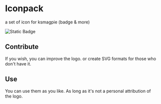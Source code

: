 # Iconpack
a set of icon for ksmagpie (badge &amp; more)

<img alt="Static Badge" src="https://img.shields.io/badge/KS%20Laboratories-%231f2029?style=for-the-badge&logo=data%3Aimage%2Fpng%3Bbase64%2CiVBORw0KGgoAAAANSUhEUgAAADwAAAA8CAYAAAA6%2FNlyAAAEAklEQVRogd2bTWhdRRTHf0ZRUgiiG7tonUEEnSoIIiJmV6UrjS78QBRLNxIEv4JGammxFKWotWhLFq0rxQjiRu1KtFAKXdSFCuqABZkBF%2BKiaAWDwUSZeBNeXt57d87MvPvy3n93751z7vzemTcfZ%2BZeRgEpbaaB6crTMvCid%2FZ0Cd%2BtUtqE%2Bn4E3Cwwu%2BCdfXj14opCddkK3NZyfUppc18foB8BHhXaHGi9GCtbnzWNV9A7SzlU2gSfbwjNvvDOftZ6o1%2FA9AH6JeB6QfklYKb9Zj%2BBKQWttNkGvCw0m%2FPO%2FtB%2Bs9%2FAFIIOTXmLoPxF4NVOD5oAJgdaaXM38JjQbL93NkBvUFPApEArbUL93hG%2B53vgRLeHTQKTAP0kcIfwHc97Z%2F%2Fp9rBpYGKhlTYTwGGh70%2B9s1%2F1KjAIYCKh9wHXCXwudhqG2lUK%2BO8Em67QSpsbgBeE%2Fo56Z3%2BuK1QKeA44n2DXDfpt4EqBn1%2BB12IKFgH2zv4B7CoBrbS5F3hA6GOvd%2FbPmIJFVkurUtpcHeavwJ0J5gvAg1V0bxHYfQ3c5Z1djilcFJh86H8T6jTpnT0XW7h4L53ZvKWw8xLYlRdUi%2FetkeXD%2F%2BSYd3axrmBmpGP0F3CTd%2FYXiVEA%2FrZt8V6nz4GHNgH0Ae%2FsIalRSpO%2BH%2FhEaVM7bGQ2756ugbdSDFP%2Fw4OGnvXOLqQYjlVrzaguvU2Dgj7rnf041XjMOztfrUqGAToMW89m2P%2FfpL2zHw4JdOgor020XdHaf3hIoK%2FKTRdtGOiVNo8D7yd2aE0NWaHDSsp7d5zZjDJ016ncqEL3nLuOInTtZH3UoKNWJ6MEHb0cGxVo0fpzFKDFGY9hh05K8QwzdHJOa1ihs5J4SpsngA8SzQcCnZvEyzkj0tSCY13eO6dJh82unwQJwG5qMtJTORF%2BpQAsDUf6ZGovHTa7rHD%2Fp05NRNqnRvhIYViainTKxOMe4EupnUDSSD8j6Dx%2Fl04tg%2BNvgFszoeoUDS2VtEk%2FlQC7lFCv6OYtVTSw0uYaQLq1EQ6C7u53YlAiSYQPClOkC9UOQSPZ0FhFASttdgBPC30fXt3Z20zQsRE%2BClwu8Bs2u95cdyMfWnrIpaNqgZU2U9WYJ1HHza5M6PEEmw3qCVw1oyNCn2d6bXZlQmerLsLPATcKXrJc2fTUIKG7Aittwim4%2FUJ%2F73lnv4spOCjoXhF%2BHZgQ%2BLok%2FYEGAd0RWGlzO7BH6Ougd%2FY3aQWaht4AXH0q865wYXEBOJ5aiSahO0U4fCYzKfQzkzvRbwp6HXDGpzKnSlSmCej2CIcvR7YL7JdKzYBW1W%2FotYVztZgOM6qoYaVSOIH%2BY%2BlKBWilTQCebelLwhHhPAH%2FAfspCiol4EcUAAAAAElFTkSuQmCC&logoSize=100%25&labelColor=%23eef4fc">

 

## Contribute
If you wish, you can improve the logo. or create SVG formats for those who don't have it.

## Use
You can use them as you like. As long as it's not a personal attribution of the logo.
